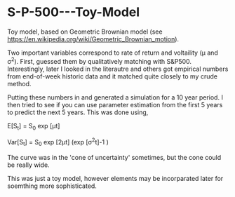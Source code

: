 # S-P-500---Toy-Model
Toy model, based on Geometric Brownian model (see https://en.wikipedia.org/wiki/Geometric_Brownian_motion). 

Two important variables correspond to rate of return and voltaility (&mu; and &sigma;<sup>2</sup>). First, guessed them by qualitatively matching with S&P500. Interestingly, later I looked in the literautre and others got empirical numbers from end-of-week historic data and it matched quite closely to my crude method.

Putting these numbers in and generated a simulation for a 10 year period. I then tried to see if you can use parameter estimation from the first 5 years to predict the next 5 years. This was done using,

E[S<sub>t</sub>] = S<sub>0</sub> exp [&mu;t] 

Var[S<sub>t</sub>] = S<sub>0</sub> exp [2&mu;t] (exp [&sigma;<sup>2</sup>t]-1 )


The curve was in the 'cone of uncertainty' sometimes, but the cone could be really wide. 

This was just a toy model, however elements may be incorparated later for soemthing more sophisticated.
